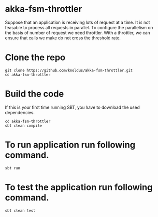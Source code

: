 # akka-fsm-throttler

Suppose that an application is receiving lots of request at a time. It is not feasable to process all requests in parallel.
To configure the parallelism on the basis of number of request we need throttler. With a throttler, we can ensure that calls we make do not cross the threshold rate.

# Clone the repo
```
git clone https://github.com/knoldus/akka-fsm-throttler.git
cd akka-fsm-throttler
```
# Build the code
If this is your first time running SBT, you have to download the used dependencies.
```
cd akka-fsm-throttler
sbt clean compile
```
# To run application run following command.
```
sbt run
```
# To test the application run following command.
```
sbt clean test
```
